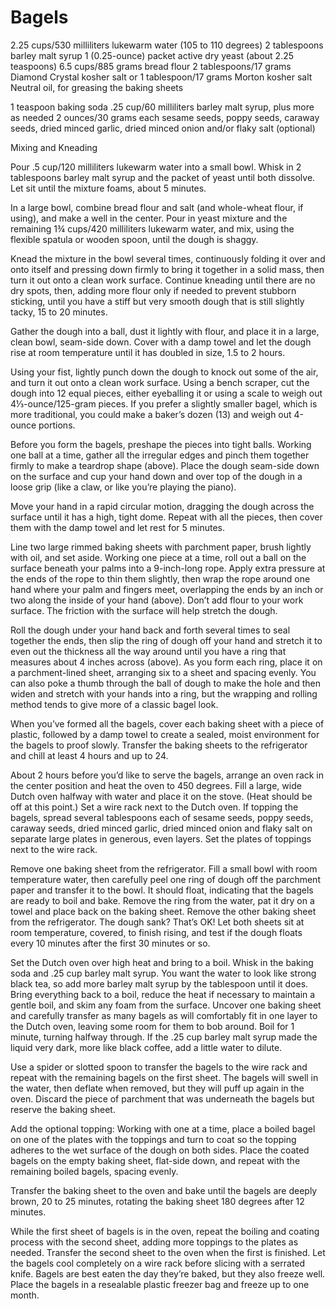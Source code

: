 # Bagels

2.25 cups/530 milliliters lukewarm water (105 to 110 degrees)
2 tablespoons barley malt syrup
1 (0.25-ounce) packet active dry yeast (about 2.25 teaspoons)
6.5 cups/885 grams bread flour
2 tablespoons/17 grams Diamond Crystal kosher salt or 1 tablespoon/17 grams Morton kosher salt
Neutral oil, for greasing the baking sheets

1 teaspoon baking soda
.25 cup/60 milliliters barley malt syrup, plus more as needed
2 ounces/30 grams each sesame seeds, poppy seeds, caraway seeds, dried minced garlic, dried minced onion and/or flaky salt (optional)

Mixing and Kneading

Pour .5 cup/120 milliliters lukewarm water into a small bowl. Whisk in 2 tablespoons barley malt syrup and the packet of yeast until both dissolve. Let sit until the mixture foams, about 5 minutes.

In a large bowl, combine bread flour and salt (and whole-wheat flour, if using), and make a well in the center. Pour in yeast mixture and the remaining 1¾ cups/420 milliliters lukewarm water, and mix, using the flexible spatula or wooden spoon, until the dough is shaggy.

Knead the mixture in the bowl several times, continuously folding it over and onto itself and pressing down firmly to bring it together in a solid mass, then turn it out onto a clean work surface. Continue kneading until there are no dry spots, then, adding more flour only if needed to prevent stubborn sticking, until you have a stiff but very smooth dough that is still slightly tacky, 15 to 20 minutes.

Gather the dough into a ball, dust it lightly with flour, and place it in a large, clean bowl, seam-side down. Cover with a damp towel and let the dough rise at room temperature until it has doubled in size, 1.5 to 2 hours.

Using your fist, lightly punch down the dough to knock out some of the air, and turn it out onto a clean work surface. Using a bench scraper, cut the dough into 12 equal pieces, either eyeballing it or using a scale to weigh out 4⅓-ounce/125-gram pieces. If you prefer a slightly smaller bagel, which is more traditional, you could make a baker’s dozen (13) and weigh out 4-ounce portions. 

Before you form the bagels, preshape the pieces into tight balls. Working one ball at a time, gather all the irregular edges and pinch them together firmly to make a teardrop shape (above). Place the dough seam-side down on the surface and cup your hand down and over top of the dough in a loose grip (like a claw, or like you’re playing the piano).

Move your hand in a rapid circular motion, dragging the dough across the surface until it has a high, tight dome. Repeat with all the pieces, then cover them with the damp towel and let rest for 5 minutes.

Line two large rimmed baking sheets with parchment paper, brush lightly with oil, and set aside. Working one piece at a time, roll out a ball on the surface beneath your palms into a 9-inch-long rope. Apply extra pressure at the ends of the rope to thin them slightly, then wrap the rope around one hand where your palm and fingers meet, overlapping the ends by an inch or two along the inside of your hand (above). Don’t add flour to your work surface. The friction with the surface will help stretch the dough.

Roll the dough under your hand back and forth several times to seal together the ends, then slip the ring of dough off your hand and stretch it to even out the thickness all the way around until you have a ring that measures about 4 inches across (above). As you form each ring, place it on a parchment-lined sheet, arranging six to a sheet and spacing evenly. You can also poke a thumb through the ball of dough to make the hole and then widen and stretch with your hands into a ring, but the wrapping and rolling method tends to give more of a classic bagel look.

When you’ve formed all the bagels, cover each baking sheet with a piece of plastic, followed by a damp towel to create a sealed, moist environment for the bagels to proof slowly. Transfer the baking sheets to the refrigerator and chill at least 4 hours and up to 24.

About 2 hours before you’d like to serve the bagels, arrange an oven rack in the center position and heat the oven to 450 degrees. Fill a large, wide Dutch oven halfway with water and place it on the stove. (Heat should be off at this point.) Set a wire rack next to the Dutch oven. If topping the bagels, spread several tablespoons each of sesame seeds, poppy seeds, caraway seeds, dried minced garlic, dried minced onion and flaky salt on separate large plates in generous, even layers. Set the plates of toppings next to the wire rack.

Remove one baking sheet from the refrigerator. Fill a small bowl with room temperature water, then carefully peel one ring of dough off the parchment paper and transfer it to the bowl. It should float, indicating that the bagels are ready to boil and bake. Remove the ring from the water, pat it dry on a towel and place back on the baking sheet. Remove the other baking sheet from the refrigerator. The dough sank? That’s OK! Let both sheets sit at room temperature, covered, to finish rising, and test if the dough floats every 10 minutes after the first 30 minutes or so.

Set the Dutch oven over high heat and bring to a boil. Whisk in the baking soda and .25 cup barley malt syrup. You want the water to look like strong black tea, so add more barley malt syrup by the tablespoon until it does. Bring everything back to a boil, reduce the heat if necessary to maintain a gentle boil, and skim any foam from the surface. Uncover one baking sheet and carefully transfer as many bagels as will comfortably fit in one layer to the Dutch oven, leaving some room for them to bob around. Boil for 1 minute, turning halfway through. If the .25 cup barley malt syrup made the liquid very dark, more like black coffee, add a little water to dilute.

Use a spider or slotted spoon to transfer the bagels to the wire rack and repeat with the remaining bagels on the first sheet. The bagels will swell in the water, then deflate when removed, but they will puff up again in the oven. Discard the piece of parchment that was underneath the bagels but reserve the baking sheet.

Add the optional topping: Working with one at a time, place a boiled bagel on one of the plates with the toppings and turn to coat so the topping adheres to the wet surface of the dough on both sides. Place the coated bagels on the empty baking sheet, flat-side down, and repeat with the remaining boiled bagels, spacing evenly.

Transfer the baking sheet to the oven and bake until the bagels are deeply brown, 20 to 25 minutes, rotating the baking sheet 180 degrees after 12 minutes.

While the first sheet of bagels is in the oven, repeat the boiling and coating process with the second sheet, adding more toppings to the plates as needed. Transfer the second sheet to the oven when the first is finished. Let the bagels cool completely on a wire rack before slicing with a serrated knife. Bagels are best eaten the day they’re baked, but they also freeze well. Place the bagels in a resealable plastic freezer bag and freeze up to one month.